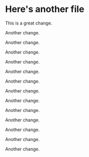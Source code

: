 # Here's another file

This is a great change.

Another change.

Another change.

Another change.

Another change.

Another change.

Another change.

Another change.

Another change.

Another change.

Another change.

Another change.

Another change.

Another change.
